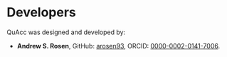 # Developers

QuAcc was designed and developed by:
- **Andrew S. Rosen**, GitHub: [arosen93](https://github.com/arosen93), ORCID: [0000-0002-0141-7006](https://orcid.org/0000-0002-0141-7006).
